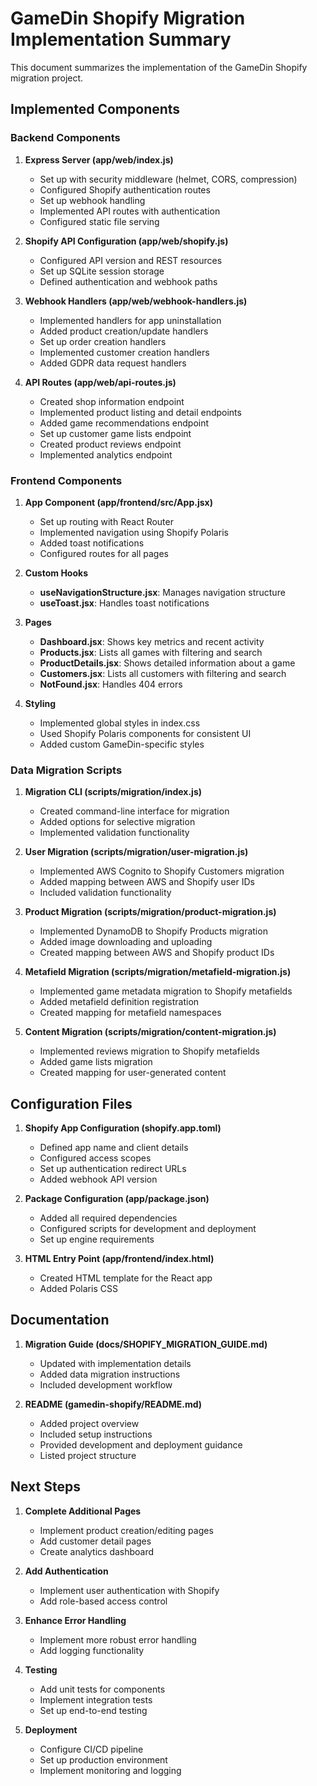 # GameDin Shopify Migration Implementation Summary

This document summarizes the implementation of the GameDin Shopify migration project.

## Implemented Components

### Backend Components

1. **Express Server (app/web/index.js)**
   - Set up with security middleware (helmet, CORS, compression)
   - Configured Shopify authentication routes
   - Set up webhook handling
   - Implemented API routes with authentication
   - Configured static file serving

2. **Shopify API Configuration (app/web/shopify.js)**
   - Configured API version and REST resources
   - Set up SQLite session storage
   - Defined authentication and webhook paths

3. **Webhook Handlers (app/web/webhook-handlers.js)**
   - Implemented handlers for app uninstallation
   - Added product creation/update handlers
   - Set up order creation handlers
   - Implemented customer creation handlers
   - Added GDPR data request handlers

4. **API Routes (app/web/api-routes.js)**
   - Created shop information endpoint
   - Implemented product listing and detail endpoints
   - Added game recommendations endpoint
   - Set up customer game lists endpoint
   - Created product reviews endpoint
   - Implemented analytics endpoint

### Frontend Components

1. **App Component (app/frontend/src/App.jsx)**
   - Set up routing with React Router
   - Implemented navigation using Shopify Polaris
   - Added toast notifications
   - Configured routes for all pages

2. **Custom Hooks**
   - **useNavigationStructure.jsx**: Manages navigation structure
   - **useToast.jsx**: Handles toast notifications

3. **Pages**
   - **Dashboard.jsx**: Shows key metrics and recent activity
   - **Products.jsx**: Lists all games with filtering and search
   - **ProductDetails.jsx**: Shows detailed information about a game
   - **Customers.jsx**: Lists all customers with filtering and search
   - **NotFound.jsx**: Handles 404 errors

4. **Styling**
   - Implemented global styles in index.css
   - Used Shopify Polaris components for consistent UI
   - Added custom GameDin-specific styles

### Data Migration Scripts

1. **Migration CLI (scripts/migration/index.js)**
   - Created command-line interface for migration
   - Added options for selective migration
   - Implemented validation functionality

2. **User Migration (scripts/migration/user-migration.js)**
   - Implemented AWS Cognito to Shopify Customers migration
   - Added mapping between AWS and Shopify user IDs
   - Included validation functionality

3. **Product Migration (scripts/migration/product-migration.js)**
   - Implemented DynamoDB to Shopify Products migration
   - Added image downloading and uploading
   - Created mapping between AWS and Shopify product IDs

4. **Metafield Migration (scripts/migration/metafield-migration.js)**
   - Implemented game metadata migration to Shopify metafields
   - Added metafield definition registration
   - Created mapping for metafield namespaces

5. **Content Migration (scripts/migration/content-migration.js)**
   - Implemented reviews migration to Shopify metafields
   - Added game lists migration
   - Created mapping for user-generated content

## Configuration Files

1. **Shopify App Configuration (shopify.app.toml)**
   - Defined app name and client details
   - Configured access scopes
   - Set up authentication redirect URLs
   - Added webhook API version

2. **Package Configuration (app/package.json)**
   - Added all required dependencies
   - Configured scripts for development and deployment
   - Set up engine requirements

3. **HTML Entry Point (app/frontend/index.html)**
   - Created HTML template for the React app
   - Added Polaris CSS

## Documentation

1. **Migration Guide (docs/SHOPIFY_MIGRATION_GUIDE.md)**
   - Updated with implementation details
   - Added data migration instructions
   - Included development workflow

2. **README (gamedin-shopify/README.md)**
   - Added project overview
   - Included setup instructions
   - Provided development and deployment guidance
   - Listed project structure

## Next Steps

1. **Complete Additional Pages**
   - Implement product creation/editing pages
   - Add customer detail pages
   - Create analytics dashboard

2. **Add Authentication**
   - Implement user authentication with Shopify
   - Add role-based access control

3. **Enhance Error Handling**
   - Implement more robust error handling
   - Add logging functionality

4. **Testing**
   - Add unit tests for components
   - Implement integration tests
   - Set up end-to-end testing

5. **Deployment**
   - Configure CI/CD pipeline
   - Set up production environment
   - Implement monitoring and logging
